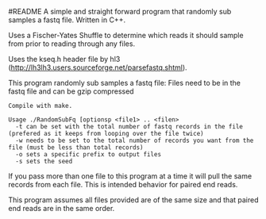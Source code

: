 #README
A simple and straight forward program that randomly sub samples a fastq
file. Written in C++. 

Uses a Fischer-Yates Shuffle to determine which reads it should sample from prior to reading
through any files. 

Uses the kseq.h header file by hl3 (http://lh3lh3.users.sourceforge.net/parsefastq.shtml).

This program randomly sub samples a fastq file:
    Files need to be in the fastq file and can be gzip compressed
    
    Compile with make. 
    
    Usage ./RandomSubFq [optionsp <file1> .. <filen>
      -t can be set with the total number of fastq records in the file (prefered as it keeps from looping over the file twice)
      -w needs to be set to the total number of records you want from the file (must be less than total records)
      -o sets a specific prefix to output files
      -s sets the seed 
      

If you pass more than one file to this program at a time it will pull the same records from each file. This is intended behavior for paired end reads.

This program assumes all files provided are of the same size and that paired end reads are in the same order.
	

